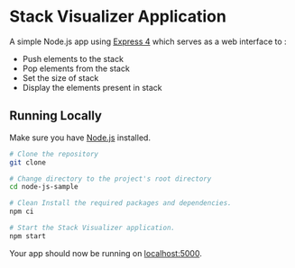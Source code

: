 
# Stack Visualizer Application

A simple Node.js app using [Express 4](http://expressjs.com/) which serves as a web interface to :
* Push elements to the stack
* Pop elements from the stack
* Set the size of stack
* Display the elements present in stack

## Running Locally

Make sure you have [Node.js](http://nodejs.org/) installed.

```sh
# Clone the repository 
git clone  

# Change directory to the project's root directory
cd node-js-sample

# Clean Install the required packages and dependencies.
npm ci

# Start the Stack Visualizer application.
npm start
```

Your app should now be running on [localhost:5000](http://localhost:5000/).